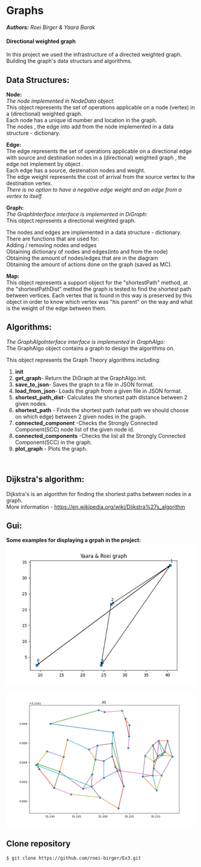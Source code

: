 # Graphs 

***Authors:** Roei Birger & Yaara Barak*

#### Directional weighted graph
In this project we used the infrastructure of a directed weighted graph.<br />
Building the graph's data structurs and algorithms.<br /> 

## Data Structures:

**Node:**<br />
*The node implemented in NodeData object:*<br />
This object represents the set of operations applicable on a  node (vertex) in a (directional) weighted graph.<br />
Each node has a unique id number and location in the graph. <br />
The nodes , the edge into add from the node implemented in a data structure - dictionary.<br />


**Edge:**<br />
The edge represents the set of operations applicable on a directional edge with source and destination nodes in a (directional) weighted graph , the edge not implement by object .<br />
Each edge has a source, destenation nodes and weight.<br />
The edge weight represents the cost of arrival from the source vertex to the destination vertex.<br />
*There is no option to have a negative edge weight and an edge from a vertex to itself.*


**Graph:**<br />
*The GraphInterface interface is implemented in DiGraph:*<br />
 This object represents a directional weighted graph.<br />

 The nodes and edges are implemented in a data structure - dictionary.<br />
 There are functions that are used for: <br />
 Adding / removing nodes and edges<br />
 Obtaining dictionary of nodes and edges(into and from the node)<br />
 Obtaining the amount of nodes/edges that are in the diagram <br />
 Obtaining the amount of actions done on the graph (saved as MC).<br />
  
 **Map:**<br />
  This object represents a support object for the "shortestPath" method,
  at the "shortestPathDist" method the graph is tested to find the shortest
  path between vertices. Each vertex that is found in this way is preserved
  by this object in order to know which vertex was "his parent"
  on the way and what is the weight of the edge between them.
 
 
 ## Algorithms:
 
 *The GraphAlgoInterface interface is implemented in GraphAlgo:*<br />
 The GraphAlgo object contains a graph to design the algorithms on.
 
 This object represents the Graph Theory algorithms including:
 1. **init** <br />
 2. **get_graph**- Return the DiGraph at the GraphAlgo.init.<br />
 3. **save_to_json**- Saves the graph to a file in JSON format.<br />
 4. **load_from_json**- Loads the graph from a given file in JSON format.<br />
 5. **shortest_path_dist**- Calculates the shortest path distance between 2 given nodes. <br />
 6. **shortest_path** - Finds the shortest path (what path we should choose on which edge) between 2 given nodes in the graph. <br />
 7. **connected_component** -Checks the Strongly Connected Component(SCC) node list of the given node id.<br />
 8. **connected_components** -Checks the list all the Strongly Connected Component(SCC) in the graph.<br />
 9. **plot_graph** - Plots the graph.<br />
<br />
 
 ## **Dijkstra's algorithm:**<br />
 Dijkstra's is an algorithm for finding the shortest paths between nodes in a graph.<br />
 More information - https://en.wikipedia.org/wiki/Dijkstra%27s_algorithm<br />
 
 ## **Gui:**<br />
 **Some examples for displaying a grpah in the project:**<br />
![An Example:](https://github.com/roei-birger/Ex3/blob/master/data/graph_2.png)<br />
<br />
![An Example:](https://github.com/roei-birger/Ex3/blob/master/data/graph_example.PNG)<br />

## **Clone repository**<br />

```
$ git clone https://github.com/roei-birger/Ex3.git
```



